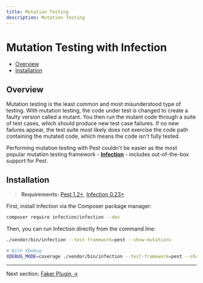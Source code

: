 ```yaml
---
title: Mutation Testing
description: Mutation Testing
---
```


# Mutation Testing with Infection

- [Overview](#overview)
- [Installation](#installation)

<a name="overview"></a>
## Overview

Mutation testing is the least common and most misunderstood type of testing. With mutation testing, the code under test is changed to create a faulty version called a mutant. You then run the mutant code through a suite of test cases, which should produce new test case failures. If no new failures appear, the test suite most likely does not exercise the code path containing the mutated code, which means the code isn't fully tested.

Performing mutation testing with Pest couldn't be easier as the most popular mutation testing framework - **[Infection](https://infection.github.io/guide/)** - includes out-of-the-box support for Pest.

<a name="installation"></a>
## Installation

> **Requirements:** [Pest 1.2+](https://pestphp.com/docs/upgrade-guide/), [Infection 0.23+](https://github.com/infection/infection/blob/master/CHANGELOG.md)

First, install Infection via the Composer package manager:

```bash
composer require infection/infection --dev
```

Then, you can run Infection directly from the command line:

```bash
./vendor/bin/infection --test-framework=pest --show-mutations

# With XDebug
XDEBUG_MODE=coverage ./vendor/bin/infection --test-framework=pest --show-mutations
```

---

Next section: [Faker Plugin →](/docs/plugins/faker)

